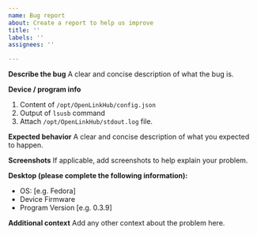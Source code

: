 ```yaml
---
name: Bug report
about: Create a report to help us improve
title: ''
labels: ''
assignees: ''

---
```


**Describe the bug**
A clear and concise description of what the bug is.

**Device / program info**
1. Content of `/opt/OpenLinkHub/config.json`
2. Output of `lsusb` command
3. Attach `/opt/OpenLinkHub/stdout.log` file.

**Expected behavior**
A clear and concise description of what you expected to happen.

**Screenshots**
If applicable, add screenshots to help explain your problem.

**Desktop (please complete the following information):**
 - OS: [e.g. Fedora]
 - Device Firmware
 - Program Version [e.g. 0.3.9]

**Additional context**
Add any other context about the problem here.

